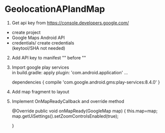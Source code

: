 # GeolocationAPIandMap
1) Get api key from https://console.developers.google.com/
  - create project
  - Google Maps Android API
  - credentials/ create credentials  
  (keytool/SHA not needed)

2) Add API key to manifest
    "<meta-data
            android:name="com.google.android.geo.API_KEY"
            android:value="AIz...."/>"
    before "</application>"            
    
3) Import google play services   
  in build.gradle:
    apply plugin: 'com.android.application'
    ...

    dependencies {
        compile 'com.google.android.gms:play-services:8.4.0'
    }
    
4) Add map fragment to layout

    <fragment xmlns:android="http://schemas.android.com/apk/res/android"
        android:name="com.google.android.gms.maps.MapFragment"
        android:id="@+id/map"
        android:layout_width="match_parent"
        android:layout_height="match_parent"/>
        
5) Implement OnMapReadyCallback and override method

    @Override
    public void onMapReady(GoogleMap map) {
        this.map=map;
        map.getUiSettings().setZoomControlsEnabled(true);

    }
        
